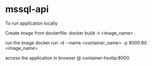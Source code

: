 # mssql-api
To run application locally

Create image from dockerfile:
docker build -t <image_name> .

run the image
docker run -d --name <container_name> -p 8000:80 <image_name>

access the application in browser @ container-hostip:8000
